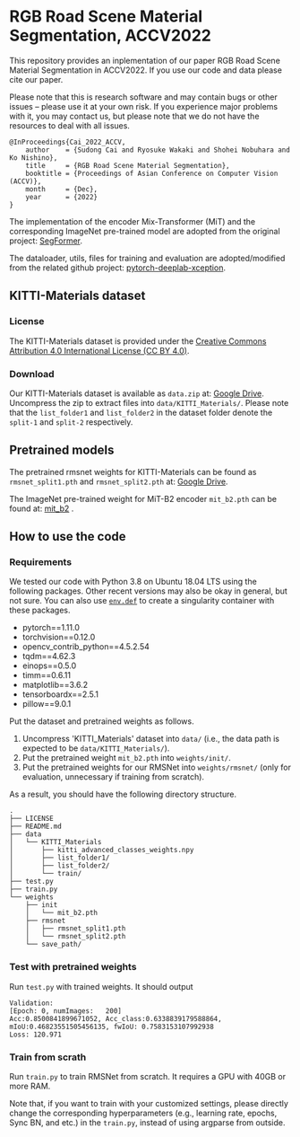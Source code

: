 # RGB Road Scene Material Segmentation, ACCV2022

This repository provides an inplementation of our paper RGB Road Scene Material Segmentation in ACCV2022.
If you use our code and data please cite our paper.

Please note that this is research software and may contain bugs or other issues – please use it at your own risk. If you experience major problems with it, you may contact us, but please note that we do not have the resources to deal with all issues.

```
@InProceedings{Cai_2022_ACCV,
    author    = {Sudong Cai and Ryosuke Wakaki and Shohei Nobuhara and Ko Nishino},
    title     = {RGB Road Scene Material Segmentation},
    booktitle = {Proceedings of Asian Conference on Computer Vision (ACCV)},
    month     = {Dec},
    year      = {2022}
}
```

The implementation of the encoder Mix-Transformer (MiT) and the corresponding ImageNet pre-trained model are adopted from the original project: [SegFormer](https://github.com/NVlabs/SegFormer).

The dataloader, utils, files for training and evaluation are adopted/modified from the related github project: [pytorch-deeplab-xception](https://github.com/jfzhang95/pytorch-deeplab-xception).


## KITTI-Materials dataset

### License

The KITTI-Materials dataset is provided under the [Creative Commons Attribution 4.0 International License (CC BY 4.0)](http://creativecommons.org/licenses/by/4.0/).

### Download

Our KITTI-Materials dataset is available as `data.zip` at: [Google Drive](https://drive.google.com/drive/u/0/folders/1a5geigz8PKRlOYv-L2ePCfh0FlymW37H).
Uncompress the zip to extract files into `data/KITTI_Materials/`.
Please note that the `list_folder1` and `list_folder2` in the dataset folder denote the `split-1` and `split-2` respectively.

## Pretrained models

The pretrained rmsnet weights for KITTI-Materials can be found as `rmsnet_split1.pth` and `rmsnet_split2.pth` at: [Google Drive](https://drive.google.com/drive/u/0/folders/1a5geigz8PKRlOYv-L2ePCfh0FlymW37H). 

The ImageNet pre-trained weight for MiT-B2 encoder `mit_b2.pth` can be found at: [mit_b2](https://drive.google.com/file/d/1m8fsG812o6KotF1NVo0YuiSfSn18TAOA/view?usp=sharing) .

## How to use the code

### Requirements

We tested our code with Python 3.8 on Ubuntu 18.04 LTS using the following packages.
Other recent versions may also be okay in general, but not sure.
You can also use [`env.def`](env.def) to create a singularity container with these packages.

* pytorch==1.11.0
* torchvision==0.12.0
* opencv_contrib_python==4.5.2.54
* tqdm==4.62.3
* einops==0.5.0
* timm==0.6.11
* matplotlib==3.6.2
* tensorboardx==2.5.1
* pillow==9.0.1


Put the dataset and pretrained weights as follows.

1. Uncompress 'KITTI_Materials' dataset into `data/` (i.e., the data path is expected to be `data/KITTI_Materials/`).
2. Put the pretrained weight `mit_b2.pth` into `weights/init/`.
3. Put the pretrained weights for our RMSNet into `weights/rmsnet/` (only for evaluation, unnecessary if training from scratch).

As a result, you should have the following directory structure.

```
.
├── LICENSE
├── README.md
├── data
│   └── KITTI_Materials
│       ├── kitti_advanced_classes_weights.npy
│       ├── list_folder1/
│       ├── list_folder2/
│       └── train/
├── test.py
├── train.py
└── weights
    ├── init
    │   └── mit_b2.pth
    ├── rmsnet
    │   ├── rmsnet_split1.pth
    │   └── rmsnet_split2.pth
    └── save_path/
```

### Test with pretrained weights

Run `test.py` with trained weights.  It should output
```
Validation:
[Epoch: 0, numImages:   200]
Acc:0.8500841899671052, Acc_class:0.6338839179588864, mIoU:0.46823551505456135, fwIoU: 0.7583153107992938
Loss: 120.971
```

### Train from scrath

Run `train.py` to train RMSNet from scratch.  It requires a GPU with 40GB or more RAM.

Note that, if you want to train with your customized settings, please directly change the corresponding hyperparameters (e.g., learning rate, epochs, Sync BN, and etc.) in the `train.py`, instead of using argparse from outside.
